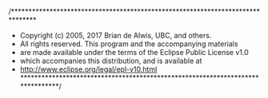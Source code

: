 /*******************************************************************************
 * Copyright (c) 2005, 2017 Brian de Alwis, UBC, and others.
 * All rights reserved. This program and the accompanying materials
 * are made available under the terms of the Eclipse Public License v1.0
 * which accompanies this distribution, and is available at
 * http://www.eclipse.org/legal/epl-v10.html
 *******************************************************************************/

